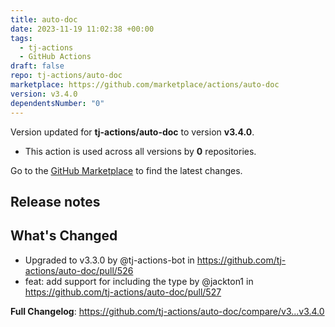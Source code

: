 ```yaml
---
title: auto-doc
date: 2023-11-19 11:02:38 +00:00
tags:
  - tj-actions
  - GitHub Actions
draft: false
repo: tj-actions/auto-doc
marketplace: https://github.com/marketplace/actions/auto-doc
version: v3.4.0
dependentsNumber: "0"
---
```



Version updated for **tj-actions/auto-doc** to version **v3.4.0**.
- This action is used across all versions by **0** repositories.

Go to the [GitHub Marketplace](https://github.com/marketplace/actions/auto-doc) to find the latest changes.

## Release notes

## What's Changed
* Upgraded to v3.3.0 by @tj-actions-bot in https://github.com/tj-actions/auto-doc/pull/526
* feat: add support for including the type by @jackton1 in https://github.com/tj-actions/auto-doc/pull/527


**Full Changelog**: https://github.com/tj-actions/auto-doc/compare/v3...v3.4.0
